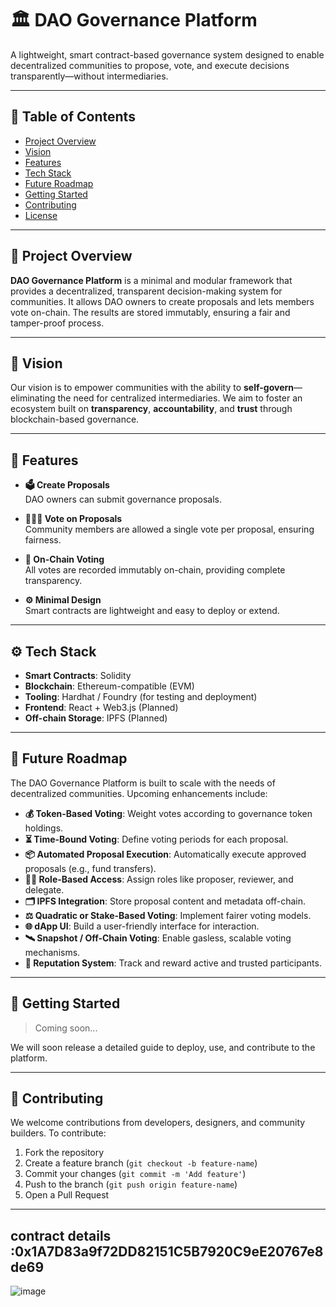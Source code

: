# 🏛️ DAO Governance Platform

A lightweight, smart contract-based governance system designed to enable decentralized communities to propose, vote, and execute decisions transparently—without intermediaries.

---

## 📌 Table of Contents

- [Project Overview](#project-overview)
- [Vision](#vision)
- [Features](#features)
- [Tech Stack](#tech-stack)
- [Future Roadmap](#future-roadmap)
- [Getting Started](#getting-started)
- [Contributing](#contributing)
- [License](#license)

---

## 📖 Project Overview

**DAO Governance Platform** is a minimal and modular framework that provides a decentralized, transparent decision-making system for communities. It allows DAO owners to create proposals and lets members vote on-chain. The results are stored immutably, ensuring a fair and tamper-proof process.

---

## 🌟 Vision

Our vision is to empower communities with the ability to **self-govern**—eliminating the need for centralized intermediaries. We aim to foster an ecosystem built on **transparency**, **accountability**, and **trust** through blockchain-based governance.

---

## 🚀 Features

- **🗳️ Create Proposals**  
  DAO owners can submit governance proposals.

- **🧑‍🤝‍🧑 Vote on Proposals**  
  Community members are allowed a single vote per proposal, ensuring fairness.

- **🔗 On-Chain Voting**  
  All votes are recorded immutably on-chain, providing complete transparency.

- **⚙️ Minimal Design**  
  Smart contracts are lightweight and easy to deploy or extend.

---

## ⚙️ Tech Stack

- **Smart Contracts**: Solidity  
- **Blockchain**: Ethereum-compatible (EVM)  
- **Tooling**: Hardhat / Foundry (for testing and deployment)  
- **Frontend**: React + Web3.js (Planned)  
- **Off-chain Storage**: IPFS (Planned)

---

## 🔮 Future Roadmap

The DAO Governance Platform is built to scale with the needs of decentralized communities. Upcoming enhancements include:

- **💰 Token-Based Voting**: Weight votes according to governance token holdings.  
- **⏳ Time-Bound Voting**: Define voting periods for each proposal.  
- **📦 Automated Proposal Execution**: Automatically execute approved proposals (e.g., fund transfers).  
- **🧑‍💼 Role-Based Access**: Assign roles like proposer, reviewer, and delegate.  
- **🗂 IPFS Integration**: Store proposal content and metadata off-chain.  
- **⚖️ Quadratic or Stake-Based Voting**: Implement fairer voting models.  
- **🌐 dApp UI**: Build a user-friendly interface for interaction.  
- **🛰️ Snapshot / Off-Chain Voting**: Enable gasless, scalable voting mechanisms.  
- **🏅 Reputation System**: Track and reward active and trusted participants.

---

## 🚀 Getting Started

> Coming soon...

We will soon release a detailed guide to deploy, use, and contribute to the platform.

---

## 🤝 Contributing

We welcome contributions from developers, designers, and community builders. To contribute:

1. Fork the repository  
2. Create a feature branch (`git checkout -b feature-name`)  
3. Commit your changes (`git commit -m 'Add feature'`)  
4. Push to the branch (`git push origin feature-name`)  
5. Open a Pull Request  

---



## contract details :0x1A7D83a9f72DD82151C5B7920C9eE20767e8de69
![image](https://github.com/user-attachments/assets/d2206afc-73c2-4d40-adb7-6b966ccf155d)
